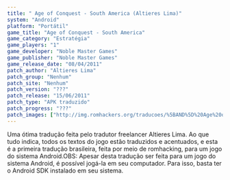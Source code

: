 ```yaml
---
title: " Age of Conquest - South America (Altieres Lima)"
system: "Android"
platform: "Portátil"
game_title: "Age of Conquest - South America"
game_category: "Estratégia"
game_players: "1"
game_developer: "Noble Master Games"
game_publisher: "Noble Master Games"
game_release_date: "08/04/2011"
patch_author: "Altieres Lima"
patch_group: "Nenhum"
patch_site: "Nenhum"
patch_version: "???"
patch_release: "15/06/2011"
patch_type: "APK traduzido"
patch_progress: "???"
patch_images: ["http://img.romhackers.org/traducoes/%5BAND%5D%20Age%20of%20Conquest%20-%20South%20America%20-%20Altieres%20Lima%20-%201.png","http://img.romhackers.org/traducoes/%5BAND%5D%20Age%20of%20Conquest%20-%20South%20America%20-%20Altieres%20Lima%20-%202.jpg","http://img.romhackers.org/traducoes/%5BAND%5D%20Age%20of%20Conquest%20-%20South%20America%20-%20Altieres%20Lima%20-%203.jpg"]
---
```

Uma ótima tradução feita pelo tradutor freelancer Altieres Lima. Ao que tudo indica, todos os textos do jogo estão traduzidos e acentuados, e esta é a primeira tradução brasileira, feita por meio de romhacking, para um jogo do sistema Android.OBS: Apesar desta tradução ser feita para um jogo do sistema Android, é possível jogá-la em seu computador. Para isso, basta ter o Android SDK instalado em seu sistema.
